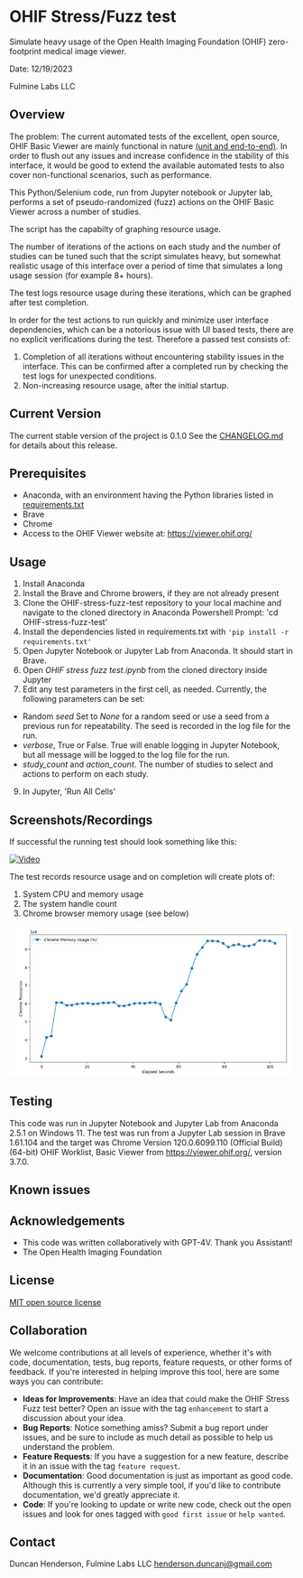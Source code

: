 # OHIF Stress/Fuzz test

Simulate heavy usage of the Open Health Imaging Foundation (OHIF) zero-footprint medical image viewer.

Date: 12/19/2023

Fulmine Labs LLC

## Overview

The problem: The current automated tests of the excellent, open source, OHIF Basic Viewer are mainly functional in nature [(unit and end-to-end)](https://docs.ohif.org/development/testing).
In order to flush out any issues and increase confidence in the stability of this interface, it would be good to extend the available automated tests to also cover non-functional scenarios, such as performance. 

This Python/Selenium code, run from Jupyter notebook or Jupyter lab, performs a set of pseudo-randomized (fuzz) actions on the OHIF Basic Viewer across a number of studies. 

The script has the capabilty of graphing resource usage.

The number of iterations of the actions on each study and the number of studies can be tuned such that the script simulates heavy, but somewhat realistic usage of this interface over a period of time that simulates a long usage session (for example 8+ hours). 

The test logs resource usage during these iterations, which can be graphed after test completion.

In order for the test actions to run quickly and minimize user interface dependencies, which can be a notorious issue with UI based tests, there are no explicit verifications during the test. Therefore a passed test consists of: 
1) Completion of all iterations without encountering stability issues in the interface. This can be confirmed after a completed run by checking the test logs for unexpected conditions.
2) Non-increasing resource usage, after the initial startup.

## Current Version
The current stable version of the project is 0.1.0 See the [CHANGELOG.md](./CHANGELOG.md) for details about this release.

## Prerequisites

* Anaconda, with an environment having the Python libraries listed in [requirements.txt](./requirements.txt)
* Brave
* Chrome
* Access to the OHIF Viewer website at: https://viewer.ohif.org/

## Usage

1) Install Anaconda
2) Install the Brave and Chrome browers, if they are not already present
3) Clone the OHIF-stress-fuzz-test repository to your local machine and navigate to the cloned directory in Anaconda Powershell Prompt: 'cd OHIF-stress-fuzz-test'
4) Install the dependencies listed in requirements.txt with `'pip install -r requirements.txt'`
5) Open Jupyter Notebook or Jupyter Lab from Anaconda. It should start in Brave.
6) Open _OHIF stress fuzz test.ipynb_ from the cloned directory inside Jupyter
7) Edit any test parameters in the first cell, as needed. Currently, the following parameters can be set:
* Random _seed_ Set to _None_ for a random seed or use a seed from a previous run for repeatability. The seed is recorded in the log file for the run.
* _verbose_, True or False. True will enable logging in Jupyter Notebook, but all message will be logged to the log file for the run.
* _study_count_ and _action_count_. The number of studies to select and actions to perform on each study.
9) In Jupyter, 'Run All Cells'

## Screenshots/Recordings

If successful the running test should look something like this:

[![Video](https://www.dropbox.com/scl/fi/ko5j0ughrvm6aoa3yvywp/stress_test_1.png?rlkey=mohp2tt6kz863y14cluyjwfrl&raw=1)](https://www.dropbox.com/scl/fi/0oiqerzekj1otofjvqclj/stress_test_1.mp4?rlkey=lk0wyengm15pd5okdyhqmqopa&raw=1)

The test records resource usage and on completion will create plots of:
1) System CPU and memory usage
2) The system handle count
3) Chrome browser memory usage (see below)

![alt text](chrome_memory_usage.png "Chrome Memory Usage")

## Testing

This code was run in Jupyter Notebook and Jupyter Lab from Anaconda 2.5.1 on Windows 11. 
The test was run from a Jupyter Lab session in Brave 1.61.104 and the target was Chrome Version 120.0.6099.110 (Official Build) (64-bit)
OHIF Worklist, Basic Viewer from https://viewer.ohif.org/, version 3.7.0.

## Known issues

## Acknowledgements

* This code was written collaboratively with GPT-4V. Thank you Assistant!
* The Open Health Imaging Foundation

## License

[MIT open source license](LICENSE.txt)

## Collaboration

We welcome contributions at all levels of experience, whether it's with code, documentation, tests, bug reports, feature requests, or other forms of feedback. If you're interested in helping improve this tool, here are some ways you can contribute:

- **Ideas for Improvements**: Have an idea that could make the OHIF Stress Fuzz test better? Open an issue with the tag `enhancement` to start a discussion about your idea.
- **Bug Reports**: Notice something amiss? Submit a bug report under issues, and be sure to include as much detail as possible to help us understand the problem.
- **Feature Requests**: If you have a suggestion for a new feature, describe it in an issue with the tag `feature request`.
- **Documentation**: Good documentation is just as important as good code. Although this is currently a very simple tool, if you'd like to contribute documentation, we'd greatly appreciate it.
- **Code**: If you're looking to update or write new code, check out the open issues and look for ones tagged with `good first issue` or `help wanted`.

## Contact

Duncan Henderson, Fulmine Labs LLC
henderson.duncanj@gmail.com

